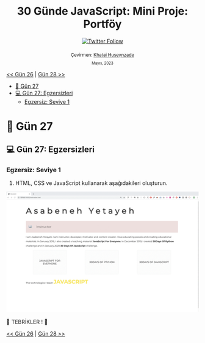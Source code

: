<div align="center">
<h1>30 Günde JavaScript: Mini Proje: Portföy </h1>

<a class="header-badge" target="_blank" href="https://twitter.com/developerkhatai">
<img alt="Twitter Follow" src="https://img.shields.io/twitter/follow/developerkhatai?style=social">
</a><br>

<sub>Çevirmen:
<a href="https://github.com/BilgeGates">Khatai Huseynzade</a><br>
<small> Mayıs, 2023</small>
</sub>

</div>

[<< Gün 26](../26_Gün_Mini_Proje_Dünya_Ülkeleri_Veri_Görselleştirme_2/26_gün_mini_proje_dünya_ülkeleri_veri_görselleştirme_2) | [Gün 28 >>](../28_Gün_Mini_Proje_Liderler_Sıralaması/28_gün_mini_proje_liderler_sıralaması.md)

- [📔 Gün 27](#-Gün-27)
- [💻 Gün 27: Egzersizleri](#-Gün-27-Egzersizleri)
  - [Egzersiz: Seviye 1](#Egzersiz-Seviye-1)

# 📔 Gün 27

## 💻 Gün 27: Egzersizleri

### Egzersiz: Seviye 1

1. HTML, CSS ve JavaScript kullanarak aşağıdakileri oluşturun.

![Kaydırıcı](../../images/projects/dom_mini_project_slider_day_7.1.gif)

🎉 TEBRİKLER ! 🎉

[<< Gün 26](../26_Gün_Mini_Proje_Dünya_Ülkeleri_Veri_Görselleştirme_2/26_gün_mini_proje_dünya_ülkeleri_veri_görselleştirme_2) | [Gün 28 >>](../28_Gün_Mini_Proje_Liderler_Sıralaması/28_gün_mini_proje_liderler_sıralaması.md)
